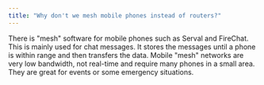 ```yaml
---
title: "Why don't we mesh mobile phones instead of routers?"
---
```


There is "mesh" software for mobile phones such as Serval and FireChat. This is mainly used for chat messages. It stores the messages until a phone is within range and then transfers the data. Mobile "mesh" networks are very low bandwidth, not real-time and require many phones in a small area. They are great for events or some emergency situations.